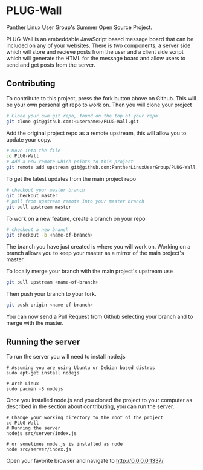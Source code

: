 PLUG-Wall
=========

Panther Linux User Group's Summer Open Source Project. 

PLUG-Wall is an embeddable JavaScript based message board that can be included on any of your websites. There is two components, a server side which will store and recieve posts from the user and a client side script which will generate the HTML for the message board and allow users to send and get posts from the server.

Contributing
------------
To contribute to this project, press the fork button above on Github. This will be your own personal git repo to work on. 
Then you will clone your project
```bash
# Clone your own git repo, found on the top of your repo
git clone git@github.com:<username>/PLUG-Wall.git
```
Add the original project repo as a remote upstream, this will allow you to update your copy.
```bash
# Move into the file
cd PLUG-Wall
# Add a new remote which points to this project
git remote add upstream git@github.com:PantherLinuxUserGroup/PLUG-Wall.git
```
To get the latest updates from the main project repo
```bash
# checkout your master branch
git checkout master
# pull from upstream remote into your master branch
git pull upstream master
```
To work on a new feature, create a branch on your repo
```bash
# checkout a new branch
git checkout -b <name-of-branch>
```

The branch you have just created is where you will work on. Working on a branch allows you to keep your master as a mirror of the main project's master. 

To locally merge your branch with the main project's upstream use
```bash
git pull upstream <name-of-branch>
```

Then push your branch to your fork.
```bash
git push origin <name-of-branch>
```

You can now send a Pull Request from Github selecting your branch and to merge with the master.

Running the server
------------------
To run the server you will need to install node.js
```
# Assuming you are using Ubuntu or Debian based distros
sudo apt-get install nodejs

# Arch Linux
sudo pacman -S nodejs
```
Once you installed node.js and you cloned the project to your computer as described in the section about contributing,
you can run the server.
```
# Change your working directory to the root of the project
cd PLUG-Wall
# Running the server
nodejs src/server/index.js

# or sometimes node.js is installed as node
node src/server/index.js
```
Open your favorite browser and navigate to http://0.0.0.0:1337/
